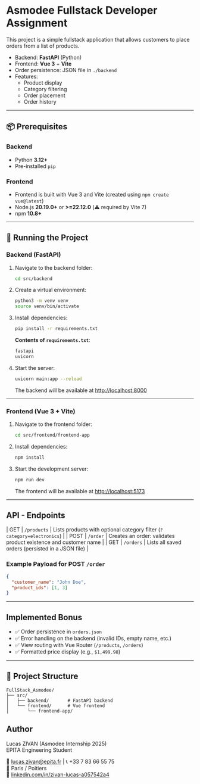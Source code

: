 # Asmodee Fullstack Developer Assignment

This project is a simple fullstack application that allows customers to place orders from a list of products.

- Backend: **FastAPI** (Python)
- Frontend: **Vue 3** + **Vite**
- Order persistence: JSON file in `./backend`
- Features:
  - Product display
  - Category filtering
  - Order placement
  - Order history

---

## 📦 Prerequisites

### Backend

- Python **3.12+**
- Pre-installed `pip`

### Frontend

- Frontend is built with Vue 3 and Vite (created using `npm create vue@latest`)
- Node.js **20.19.0+** or **>=22.12.0** (⚠️ required by Vite 7)
- npm **10.8+**

---

## 🚀 Running the Project

### Backend (FastAPI)

1. Navigate to the backend folder:
   ```bash
   cd src/backend
   ```

2. Create a virtual environment:
   ```bash
   python3 -m venv venv
   source venv/bin/activate
   ```

3. Install dependencies:
   ```bash
   pip install -r requirements.txt
   ```

   **Contents of `requirements.txt`**:
   ```txt
   fastapi
   uvicorn
   ```

4. Start the server:
   ```bash
   uvicorn main:app --reload
   ```

   The backend will be available at [http://localhost:8000](http://localhost:8000)

---

### Frontend (Vue 3 + Vite)

1. Navigate to the frontend folder:
   ```bash
   cd src/frontend/frontend-app
   ```

2. Install dependencies:
   ```bash
   npm install
   ```

3. Start the development server:
   ```bash
   npm run dev
   ```

   The frontend will be available at [http://localhost:5173](http://localhost:5173)

---

## API - Endpoints

| GET    | `/products`  | Lists products with optional category filter (`?category=electronics`)     |
| POST   | `/order`     | Creates an order: validates product existence and customer name            |
| GET    | `/orders`    | Lists all saved orders (persisted in a JSON file)                          |

### Example Payload for POST `/order`

```json
{
  "customer_name": "John Doe",
  "product_ids": [1, 3]
}
```

---

## Implemented Bonus

- ✅ Order persistence in `orders.json`
- ✅ Error handling on the backend (invalid IDs, empty name, etc.)
- ✅ View routing with Vue Router (`/products`, `/orders`)
- ✅ Formatted price display (e.g., `$1,499.98`)

---

## 📁 Project Structure

```text
FullStack_Asmodee/
├── src/
│   ├── backend/       # FastAPI backend
│   └── frontend/      # Vue frontend
│       └── frontend-app/
```


## Author

Lucas ZIVAN (Asmodee Internship 2025)  
EPITA Engineering Student

📧 lucas.zivan@epita.fr | 📞 +33 7 83 66 55 75  
📍 Paris / Poitiers  
🔗 [linkedin.com/in/zivan-lucas-a057542a4](https://linkedin.com/in/zivan-lucas-a057542a4)
